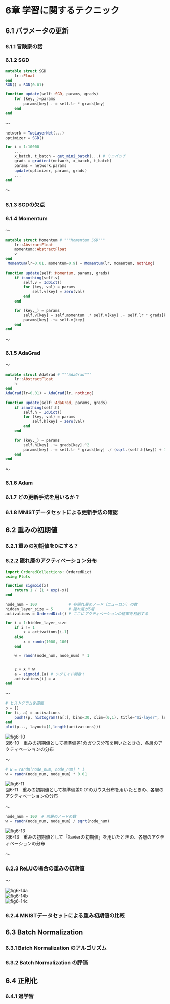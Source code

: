 # 6章 学習に関するテクニック
## 6.1 パラメータの更新
### 6.1.1 冒険家の話
### 6.1.2 SGD

```julia
mutable struct SGD
    lr::Float
end
SGD() = SGD(0.01)

function update(self::SGD, params, grads)
    for (key,_)=params
        params[key] .-= self.lr * grads[key]
    end
end
```

～  

```julia
network = TwoLayerNet(...)
optimizer = SGD()

for i = 1:10000
    ...
    x_batch, t_batch = get_mini_batch(...) # ミニバッチ
    grads = gradient(network, x_batch, t_batch)
    params = network.params
    update(optimizer, params, grads)
    ...
end
```

～  

### 6.1.3 SGDの欠点
### 6.1.4 Momentum

～  

```julia
mutable struct Momentum # """Momentum SGD"""
    lr::AbstractFloat
    momentum::AbstractFloat
    v
end
 Momentum(lr=0.01, momentum=0.9) = Momentum(lr, momentum, nothing)
         
function update(self::Momentum, params, grads)
    if isnothing(self.v)
        self.v = IdDict()
        for (key, val) = params
            self.v[key] = zero(val)
        end
    end

    for (key,_) = params
        self.v[key] = self.momentum .* self.v[key] .- self.lr * grads[key] 
        params[key] .+= self.v[key]
    end
end
```

～  

### 6.1.5 AdaGrad

～  

```julia
mutable struct AdaGrad # """AdaGrad"""
    lr::AbstractFloat
    h
end
AdaGrad(lr=0.01) = AdaGrad(lr, nothing)
        
function update(self::AdaGrad, params, grads)
    if isnothing(self.h)
        self.h = IdDict()
        for (key, val) = params
            self.h[key] = zero(val)
        end
    end

    for (key,_) = params
        self.h[key] .+= grads[key].^2
        params[key] .-= self.lr * grads[key] ./ (sqrt.(self.h[key]) + 1e-7)
    end
end
```

～  

### 6.1.6 Adam
### 6.1.7 どの更新手法を用いるか？
### 6.1.8 MNISTデータセットによる更新手法の確認
## 6.2 重みの初期値
### 6.2.1 重みの初期値を0にする？
### 6.2.2 隠れ層のアクティベーション分布

```julia
import OrderedCollections: OrderedDict
using Plots

function sigmoid(x)
    return 1 / (1 + exp(-x))
end

node_num = 100              # 各隠れ層のノード（ニューロン）の数
hidden_layer_size = 5       # 隠れ層が5層
activations = OrderedDict() # ここにアクティベーションの結果を格納する

for i = 1:hidden_layer_size
    if i != 1
        x = activations[i-1]
    else
        x = randn(1000, 100)
    end

    w = randn(node_num, node_num) * 1


    z = x * w
    a = sigmoid.(a) # シグモイド関数！
    activations[i] = a
end
```

～  

```julia
# ヒストグラムを描画
p = []
for (i, a) = activations    
    push!(p, histogram!(a[:], bins=30, xlim=(0,1), title="$i-layer", leg=false))
end
plot(p..., layout=(1,length(activations)))
```

![fig6-10](../image/ch06/fig06-10.png)  
図6-10　重みの初期値として標準偏差1のガウス分布を用いたときの、各層のアクティベーションの分布  

～  

```julia
# w = randn(node_num, node_num) * 1
w = randn(node_num, node_num) * 0.01
```

![fig6-11](../image/ch06/fig06-11.png)  
図6-11　重みの初期値として標準偏差0.01のガウス分布を用いたときの、各層のアクティベーションの分布  

～  

```julia
node_num = 100  # 前層のノードの数
w = randn(node_num, node_num) / sqrt(node_num)
```

![fig6-13](../image/ch06/fig06-13.png)  
図6-13　重みの初期値として「Xavierの初期値」を用いたときの、各層のアクティベーションの分布  

～  

### 6.2.3 ReLUの場合の重みの初期値

～  

![fig6-14a](../image/ch06/fig06-14a.png)  
![fig6-14b](../image/ch06/fig06-14b.png)  
![fig6-14c](../image/ch06/fig06-14c.png)  

### 6.2.4 MNISTデータセットによる重み初期値の比較
## 6.3 Batch Normalization
### 6.3.1 Batch Normalization のアルゴリズム
### 6.3.2 Batch Normalization の評価
## 6.4 正則化
### 6.4.1 過学習
